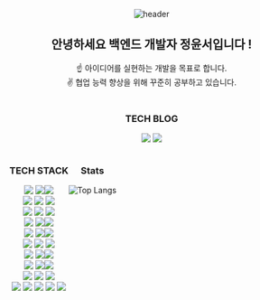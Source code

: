 <div class="readme" align="center">
 
![header](https://capsule-render.vercel.app/api?type=waving&color=eeeeee&height=180&text=Welcome&nbsp;to&nbsp;my&nbsp;GitHub&nbsp;!&fontAlign=50&fontSize=60&animation=blinking)

<h2> 안녕하세요 백엔드 개발자 정윤서입니다 !</h2>
☝ 아이디어를 실현하는 개발을 목표로 합니다. <BR>
✌ 협업 능력 향상을 위해 꾸준히 공부하고 있습니다. <br>

<br>

### TECH BLOG

<a href="https://velog.io/@yoonddo"><img src="https://img.shields.io/badge/Velog-3DDC84?style=for-the-badge&logo=Blogger&logoColor=white"></a>
<a href="https://yoonddo.tistory.com"><img src="https://img.shields.io/badge/Tistory-orange?style=for-the-badge&logo=Blogger&logoColor=white"></a>

<!--

Here are some ideas to get you started:
✨
- 🔭 I’m currently working on ...
- 🌱 I’m currently learning ...
- 👯 I’m looking to collaborate on ...
- 🤔 I’m looking for help with ...
- 💬 Ask me about ...
- 📫 How to reach me: ...
- 😄 Pronouns: ...
- ⚡ Fun fact: ...
-->
<section style=" display:flex;">
 
<div>
 
 ### TECH STACK

<!-- Language -->
<img src="https://img.shields.io/badge/Language-%23121011?style=for-the-badge&">
<img src="https://img.shields.io/badge/java-%23ED8B00?style=for-the-badge&logo=openjdk&logoColor=white"><img src="https://img.shields.io/badge/8-515151?style=for-the-badge"><br>

<!-- Framework -->
<img src="https://img.shields.io/badge/Framework-%23121011?style=for-the-badge">
<img src="https://img.shields.io/badge/springboot-%6DB33F?style=for-the-badge&logo=springboot&logoColor=white">
<img src="https://img.shields.io/badge/spring-%236DB33F?style=for-the-badge&logo=spring&logoColor=white"><br>

<!-- Build -->
<img src="https://img.shields.io/badge/Build-%23121011?style=for-the-badge">
<img src="https://img.shields.io/badge/Gradle-02303A?style=for-the-badge&logo=Gradle&logoColor=white">
<img src="https://img.shields.io/badge/Apache%20Maven-C71A36?style=for-the-badge&logo=Apache%20Maven&logoColor=white"><br>

<!-- DB -->
<img src="https://img.shields.io/badge/Database-%23121011?style=for-the-badge">
<img src="https://img.shields.io/badge/mysql-%231287B1?style=for-the-badge&logo=mysql&logoColor=white"><img src="https://img.shields.io/badge/5.5-515151?style=for-the-badge"><br>

<!-- ORM -->
<img src="https://img.shields.io/badge/orm-%23121011?style=for-the-badge">
<img src="https://img.shields.io/badge/Hibernate-%23006f5c?style=for-the-badge&logo=Hibernate&logoColor=white"><img src="https://img.shields.io/badge/5.6.8-515151?style=for-the-badge"><br>

<!-- Sql Mapper -->
<img src="https://img.shields.io/badge/sqlmapper-%23121011?style=for-the-badge">
<img src="https://img.shields.io/badge/MyBatis-%23006f5c?style=for-the-badge&logo=mybatis&logoColor=white">
<img src="https://img.shields.io/badge/SpringJDBC-%23006f5c?style=for-the-badge&logo=jdbc&logoColor=white"><br>

<!-- Server -->
<img src="https://img.shields.io/badge/server-%23121011?style=for-the-badge">
<img src="https://img.shields.io/badge/apache%20tomcat-%23F8DC75.svg?style=for-the-badge&logo=apache-tomcat&logoColor=black"><img src="https://img.shields.io/badge/8.5.88-515151?style=for-the-badge"><br>

<!-- Infra -->
<img src="https://img.shields.io/badge/Infra-%23121011?style=for-the-badge">
<img src="https://img.shields.io/badge/AWS-%23FF9900?style=for-the-badge&logo=amazon-aws&logoColor=white"><img src="https://img.shields.io/badge/EC2,RDS-515151?style=for-the-badge"><br>

<!-- Tools -->
<img src="https://img.shields.io/badge/Tools-%23121011?style=for-the-badge">
<img src="https://img.shields.io/badge/IntelliJIDEA-%0f0f0f?style=for-the-badge&logo=intellij-idea&logoColor=white&color=838485">
<img src="https://img.shields.io/badge/Eclipse-%FE7A16?style=for-the-badge&logo=Eclipse&logoColor=white&color=%232C3454"><br>

<!-- Others -->
<img src="https://img.shields.io/badge/others-%23121011?style=for-the-badge">
<img src="https://img.shields.io/badge/html5-%23E34F26.svg?style=for-the-badge&logo=html5&logoColor=white">
<img src="https://img.shields.io/badge/css3-%231572B6.svg?style=for-the-badge&logo=css3&logoColor=white">
<img src="https://img.shields.io/badge/javascript-%23FF9A00?style=for-the-badge&logo=javascript&logoColor=white8">
<img src="https://img.shields.io/badge/jquery-%230769AD.svg?style=for-the-badge&logo=jquery&logoColor=white">

</div>

<!--
https://img.shields.io/badge/Eclipse-FE7A16.svg?style=for-the-badge&logo=Eclipse&logoColor=white
https://img.shields.io/badge/css3-%231572B6.svg?style=for-the-badge&logo=css3&logoColor=white
https://img.shields.io/badge/html5-%23E34F26.svg?style=for-the-badge&logo=html5&logoColor=white
https://img.shields.io/badge/javascript-%23323330.svg?style=for-the-badge&logo=javascript&logoColor=%23F7DF1E
https://img.shields.io/badge/jquery-%230769AD.svg?style=for-the-badge&logo=jquery&logoColor=white
https://img.shields.io/badge/python-3670A0?style=for-the-badge&logo=python&logoColor=ffdd54
https://img.shields.io/badge/Linux-FCC624?style=for-the-badge&logo=linux&logoColor=black
https://img.shields.io/badge/Ubuntu-E95420?style=for-the-badge&logo=ubuntu&logoColor=white
https://img.shields.io/badge/Hibernate-59666C?style=for-the-badge&logo=Hibernate&logoColor=white
![Jenkins](https://img.shields.io/badge/jenkins-%232C5263.svg?style=for-the-badge&logo=jenkins&logoColor=white)
![Nginx](https://img.shields.io/badge/nginx-%23009639.svg?style=for-the-badge&logo=nginx&logoColor=white)
-->

<br>

<hr>

<br>

<div class="git">

### Stats

<!--![Anurag's GitHub stats](https://github-readme-stats.vercel.app/api?username=dev-yoonddo&show_icons=true&theme=merko)-->
![Top Langs](https://github-readme-stats.vercel.app/api/top-langs/?username=dev-yoonddo&layout=compact&theme=merko)

</div>

</section>

</div>
